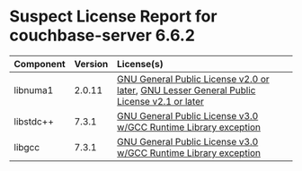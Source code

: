 
Suspect License Report for couchbase-server 6.6.2
=================================================

|Component|Version|License(s)|
| :--- | :--- | :--- |
|libnuma1|2.0.11|[GNU General Public License v2.0 or later](../../license-data/39692bc6-4d1c-4466-a02c-fa6f21170587.txt), [GNU Lesser General Public License v2.1 or later](../../license-data/cff110eb-f85c-445c-9d3b-00a04b7f4cf0.txt)|
|libstdc++|7.3.1|[GNU General Public License v3.0 w/GCC Runtime Library exception](../../license-data/3a5d4424-557d-49fa-9416-71c06026fe07.txt)|
|libgcc|7.3.1|[GNU General Public License v3.0 w/GCC Runtime Library exception](../../license-data/3a5d4424-557d-49fa-9416-71c06026fe07.txt)|
